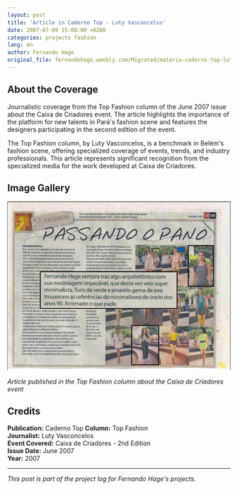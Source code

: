 ```yaml
---
layout: post
title: 'Article in Caderno Top - Luty Vasconcelos'
date: 2007-07-09 15:00:00 +0200
categories: projects fashion
lang: en
author: Fernando Hage
original_file: fernandohage.weebly.com/Migrated/materia-caderno-top-luty-vasconcelos.html
---
```


## About the Coverage

Journalistic coverage from the Top Fashion column of the June 2007 issue about the Caixa de Criadores event. The article highlights the importance of the platform for new talents in Pará's fashion scene and features the designers participating in the second edition of the event.

The Top Fashion column, by Luty Vasconcelos, is a benchmark in Belém's fashion scene, offering specialized coverage of events, trends, and industry professionals. This article represents significant recognition from the specialized media for the work developed at Caixa de Criadores.

## Image Gallery


![Matéria Caderno Top - Luty Vasconcelos](/assets/images/2007-07-09-materia-caderno-top-luty-vasconcelos-moda-01.jpg)

*Article published in the Top Fashion column about the Caixa de Criadores event*

## Credits

**Publication:** Caderno Top
**Column:** Top Fashion  
**Journalist:** Luty Vasconcelos  
**Event Covered:** Caixa de Criadores - 2nd Edition  
**Issue Date:** June 2007  
**Year:** 2007

---

*This post is part of the project log for Fernando Hage's projects.*